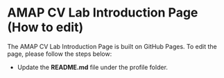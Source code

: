 # AMAP CV Lab Introduction Page (How to edit)

The AMAP CV Lab Introduction Page is built on GitHub Pages. To edit the page, please follow the steps below:

* Update the **README.md** file under the profile folder.
